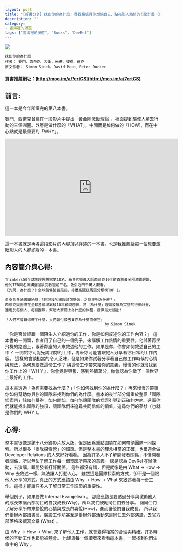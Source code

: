 ```yaml
---
layout: post
title: "[好書分享] 找到你的為什麼: 尋找最值得你燃燒自己、點亮別人熱情的行動計畫 (FIND YOUR WHY : A Practical Guide for Discovering Purpose for You and Your Team)"
description: ""
category: 
- 書海裡的漫遊
tags: ["書海裡的漫遊", "Books", "DevRel"]
---
```




<div><a href="http://moo.im/a/7ertCS" title="找到你的為什麼"><img src="https://cdn.readmoo.com/cover/a9/38h9i54_210x315.jpg?v=0"></a></div>


```
找到你的為什麼
作者： 賽門．西奈克、大衛．米德、彼得．道克  
原文作者： Simon Sinek、David Mead、Peter Docker  
```

#### 買書推薦網址：[http://moo.im/a/7ertCS](http://moo.im/a/7ertCS)

## 前言:

這一本是今年所讀完的第八本書。

賽門．西奈克曾經在一段影片中提出「黃金圈激勵理論」，裡面提到驅使人類去行動的三個圓圈。外層是做什麼的「WHAT」，中間而是如何做的「HOW]，而在中心點就是最重要的「WHY」。

<iframe width="560" height="315" src="https://www.youtube.com/embed/L1-0TQZaswA" frameborder="0" allow="accelerometer; autoplay; clipboard-write; encrypted-media; gyroscope; picture-in-picture" allowfullscreen></iframe>

這一本書就是再將這段影片的內容加以詳述的一本書，也是我推薦給每一個想要激勵別人的人都該看的一本書。




## 內容簡介與心得:

```
Thinkers50全球管理思想家第18名、新世代領導大師西奈克10年前首創黃金圈激勵理論，
他的TED同名演講盤踞最受歡迎前三名，吸引近四千萬人觀看。
《先問，為什麼？》全球銷售破百萬冊，持續高踞亞馬遜分類榜TOP 1。

愈來愈多讀者開始問：「我跟我的團隊該怎麼做，才能找到為什麼？」
西奈克與團隊在全球各領域累積10年顧問經驗，將「為什麼」理論發展為完整的行動計畫，
適用於每個人、每個團隊，幫助大家踏上為什麼的旅程，發揮最大潛能！
```



```
「人們不會買你做了什麼，人們會付錢去買你為什麼而做它」 
                                             by Simon Sinek
```

「你是否曾經跟一個陌生人介紹過你的工作，你是如何敘述你的工作內容？」 這本書的一開頭，作者用了自己的一個例子，來講解工作熱情的重要性。他試著再坐飛機的路途上，跟著鄰座的人來敘述他的工作。如果是你，你會如何敘述自己的工作？  一開始你可能先說明你的工作，再來你可能會跟他人分享著你日常的工作內容。 這樣的會談相當的令人乏味，但是如果你試著分享著自己做工作時候的心情與想法，為何想要做這份工作？ 與這份工作帶來給你的意義，慢慢的你就會找到你工作上的「ＷＨＹ』，你會覺得興奮，感到熱情萬分，你會認為你做了一個世界上最好的工作。

這本書透過「為何需要找為什麼？」「你如何找到你的為什麼？」再來慢慢的帶領你如何幫助你與你的團隊來找到你們的為什麼。書本的後半部分偏重於整個「團隊探索營」該如何舉辦，如何開始，如何能讓團隊的探索引導到正確的方向。進而你們就能找出團隊的強項，讓團隊們來追尋共同信仰的價值，追尋你們的夢想（也就是你們的 WHY ）。



## 心得:

整本書很像是該十八分鐘影片放大版，但是因爲重點圍繞在如何帶領團隊一同探索。所以很多「團隊探索營」的細節。但是整本書的理念相當的正確，也很適合做 Developer Relations 的人來好好看看。 因為許多人不了解開發者關係，不懂開發者關係，所以無法了解工作每一個環節所帶來的意義。 總是認為 DevRel 在辦活動，去演講，跟開發者打好關係。 這些都沒有錯，但是就像是由 What -> How -> Why 去敘述一樣，無法讓人打動人心。 雖然這是團隊探索的方式，卻不是一個跟他人分享的方式。真正的方式應該由 Why -> How -> What 來敘述著每一份工作。這樣才能讓許多人了解日常工作細節的重要性。

舉個例子，如果要做 Internal Evangelism 。 那麼應該是要透過分享與激勵他人的成長來讓內部同仁的自我成長(Why)，所以我們鼓勵同仁們去分享。 讓同仁們了解分享所帶來愉悅的心情與成長的喜悅(How)，進而讓他們自我成長。 所以我們舉辦內部讀書會，廣設工作坊甚至是舉辦外部活動來讓同仁去外部演講，去官方部落格來撰寫文章 (What) 。

由 Why -> How -> What 來了解他人工作，就會變得相當的合理與精確。許多時候的辛勤工作也都能被體會。 也建議每一個讀者來看看這本書，一起找到你們生命中的 Why 。




